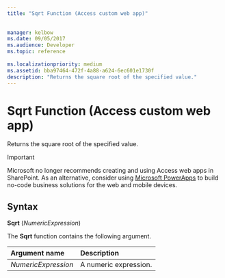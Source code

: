 ```yaml
---
title: "Sqrt Function (Access custom web app)"
 
 
manager: kelbow
ms.date: 09/05/2017
ms.audience: Developer
ms.topic: reference
  
ms.localizationpriority: medium
ms.assetid: bba97464-472f-4a88-a624-6ec601e1730f
description: "Returns the square root of the specified value."
---
```


# Sqrt Function (Access custom web app)

Returns the square root of the specified value.
  
> [!IMPORTANT]
> Microsoft no longer recommends creating and using Access web apps in SharePoint. As an alternative, consider using [Microsoft PowerApps](https://powerapps.microsoft.com/en-us/) to build no-code business solutions for the web and mobile devices. 
  
## Syntax

 **Sqrt** (*NumericExpression*) 
  
The **Sqrt** function contains the following argument. 
  
|**Argument name**|**Description**|
|:-----|:-----|
| *NumericExpression*  <br/> |A numeric expression.  <br/> |
   

